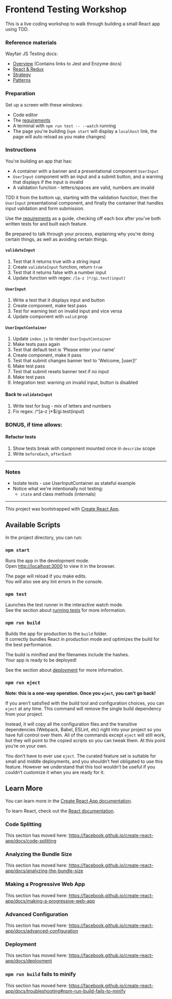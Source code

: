 # Frontend Testing Workshop

This is a live coding workshop to walk through building a small React app using TDD.

### Reference materials

Wayfair JS Testing docs:

- [Overview](https://docs.csnzoo.com/javascript/documentation/Testing%20&%20Static%20Analysis/Testing%20Overview/) (Contains links to Jest and Enzyme docs)
- [React & Redux](https://docs.csnzoo.com/javascript/documentation/Testing%20&%20Static%20Analysis/Testing%20React%20and%20Redux/)
- [Strategy](https://docs.csnzoo.com/javascript/documentation/Testing%20&%20Static%20Analysis/Testing%20Strategy/)
- [Patterns](https://docs.csnzoo.com/javascript/patterns/tests/)

### Preparation

Set up a screen with these windows:

- Code editor
- The [requirements][1]
- A terminal with `npm run test -- --watch` running
- The page you're building (`npm start` will display a `localhost` link, the page will auto reload as you make changes)

### Instructions

You're building an app that has:

- A container with a banner and a presentational component `UserInput`
- `UserInput` component with an input and a submit button, and a warning that displays if the input is invalid
- A validation function - letters/spaces are valid, numbers are invalid

TDD it from the bottom up, starting with the validation function, then the `UserInput` presentational component, and finally the container that handles input validation and form submission.

Use the [requirements][1] as a guide, checking off each box after you've both written tests for and built each feature.

Be prepared to talk through your process, explaining why you're doing certain things, as well as avoiding certain things.

#### `validateInput`

1. Test that it returns true with a string input
2. Create `validateInput` function, return `true`
3. Test that it returns false with a number input
4. Update function with regex: `/[a-z ]*/gi.test(input)`

#### `UserInput`

1. Write a test that it displays input and button
2. Create component, make test pass
3. Test for warning text on invalid input and vice versa
4. Update component with `valid` prop

#### `UserInputContainer`

1. Update `index.js` to render `UserInputContainer`
2. Make tests pass again
3. Test that default text is 'Please enter your name'
4. Create component, make it pass
5. Test that submit changes banner text to 'Welcome, [user]!'
6. Make test pass
7. Test that submit resets banner text if no input
8. Make test pass
9. Integration test: warning on invalid input, button is disabled

#### Back to `validateInput`

1. Write test for bug - mix of letters and numbers
2. Fix regex: /^[a-z ]\*\$/gi.test(input)

### BONUS, if time allows:

#### Refactor tests

1. Show tests break with component mounted once in `describe` scope
2. Write `beforeEach`, `afterEach`

---

### Notes

- Isolate tests - use UserInputContainer as stateful example
- Notice what we're intentionally not testing:
  - `state` and class methods (internals)

---

[1]: https://github.com/helloitsjoe/testing-workshop/issues/3

This project was bootstrapped with [Create React App](https://github.com/facebook/create-react-app).

## Available Scripts

In the project directory, you can run:

### `npm start`

Runs the app in the development mode.<br>
Open [http://localhost:3000](http://localhost:3000) to view it in the browser.

The page will reload if you make edits.<br>
You will also see any lint errors in the console.

### `npm test`

Launches the test runner in the interactive watch mode.<br>
See the section about [running tests](https://facebook.github.io/create-react-app/docs/running-tests) for more information.

### `npm run build`

Builds the app for production to the `build` folder.<br>
It correctly bundles React in production mode and optimizes the build for the best performance.

The build is minified and the filenames include the hashes.<br>
Your app is ready to be deployed!

See the section about [deployment](https://facebook.github.io/create-react-app/docs/deployment) for more information.

### `npm run eject`

**Note: this is a one-way operation. Once you `eject`, you can’t go back!**

If you aren’t satisfied with the build tool and configuration choices, you can `eject` at any time. This command will remove the single build dependency from your project.

Instead, it will copy all the configuration files and the transitive dependencies (Webpack, Babel, ESLint, etc) right into your project so you have full control over them. All of the commands except `eject` will still work, but they will point to the copied scripts so you can tweak them. At this point you’re on your own.

You don’t have to ever use `eject`. The curated feature set is suitable for small and middle deployments, and you shouldn’t feel obligated to use this feature. However we understand that this tool wouldn’t be useful if you couldn’t customize it when you are ready for it.

## Learn More

You can learn more in the [Create React App documentation](https://facebook.github.io/create-react-app/docs/getting-started).

To learn React, check out the [React documentation](https://reactjs.org/).

### Code Splitting

This section has moved here: https://facebook.github.io/create-react-app/docs/code-splitting

### Analyzing the Bundle Size

This section has moved here: https://facebook.github.io/create-react-app/docs/analyzing-the-bundle-size

### Making a Progressive Web App

This section has moved here: https://facebook.github.io/create-react-app/docs/making-a-progressive-web-app

### Advanced Configuration

This section has moved here: https://facebook.github.io/create-react-app/docs/advanced-configuration

### Deployment

This section has moved here: https://facebook.github.io/create-react-app/docs/deployment

### `npm run build` fails to minify

This section has moved here: https://facebook.github.io/create-react-app/docs/troubleshooting#npm-run-build-fails-to-minify
